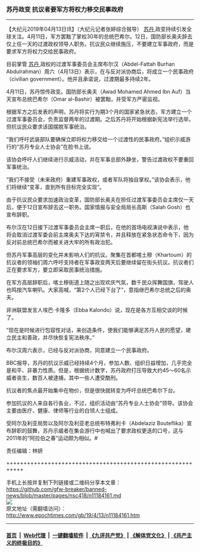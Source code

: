 ### 苏丹政变 抗议者要军方将权力移交民事政府
------------------------

<p>
 【大纪元2019年04月13日讯】（大纪元记者张婷综合报导）
 <a href="http://www.epochtimes.com/gb/tag/%E8%8B%8F%E4%B8%B9.html">
  苏丹
 </a>
 政变持续引发全球关注。4月11日，军方罢黜了掌权30年的总统巴希尔。12日，国防部长奥夫辞去仅上任一天的过渡政权领导人职务。抗议民众继续施压，不要建立军事政府，而是要求军方将权力交给民事政府。
</p>
<p>
 目前掌管
 <a href="http://www.epochtimes.com/gb/tag/%E8%8B%8F%E4%B8%B9.html">
  苏丹
 </a>
 政权的过渡军事委员会主席布尔汉（Abdel-Fattah Burhan Abdulrahman）周六（4月13日）表示，在与反对派协商后，将成立一个民事政府（civilian government）。他并且承诺说，过渡期最多持续2年。
</p>
<p>
 4月11日，苏丹惊传政变。国防部长奥夫（Awad Mohamed Ahmed Ibn Auf）当天宣布总统巴希尔（Omar al-Bashir）被罢黜，并受军方严密监视。
</p>
<p>
 根据军方之后发表的声明，苏丹将实行为期3个月的国家紧急状态，军方建立一个过渡军事委员会，负责监督两年的过渡期。之后苏丹将开始根据新宪法举行选举。但抗议民众要求该国摆脱军事统治。
</p>
<p>
 “我们呼吁武装部队要确保立即将权力移交给一个过渡性的民事政府。”组织示威游行的“苏丹专业人士协会”在脸书上说。
</p>
<p>
 该协会呼吁人们继续进行示威活动，并在军事总部外静坐，警告过渡政权不要重回军事统治。
</p>
<p>
 “我们不接受（未来政府）重建军事政权，或者军队将独自掌权。”该协会表示，他们将继续“变革，直到所有目标完全实现”。
</p>
<p>
 由于抗议民众要求加速政治变革，国防部长奥夫在担任过渡军事委员会主席仅一天后，便于12日宣布辞去这一职务。国家情报与安全局局长高斯（Salah Gosh）也宣布辞职。
</p>
<p>
 布尔汉在12日接下过渡军事委员会主席一职后，在他的首场电视演说中表示，他将会取消过渡军委会前主席奥夫下达的宵禁令，并且释放在紧急状态命令下，因为反对前总统巴希尔而被关进大牢的所有政治犯。
</p>
<p>
 但苏丹军事高层的变化并未影响人们的抗议。聚集在首都喀土穆（Khartoum）的抗议者的领袖们周六呼吁支持者在军事政变两天后要继续留在街头抗议。抗议者们正在要求军方，要立即采取民事统治措施。
</p>
<p>
 在军方高层辞职后，喀土穆街道上随之出现欢庆气氛，数千民众挥舞国旗，驾驶人也鸣按汽车喇叭。大家高喊，“第2个人已经下台了”，意指继巴希尔总统之后的奥夫。
</p>
<p>
 非洲联盟发言人埃巴·卡隆多（Ebba Kalondo）说，现在是各方互相交谈的时候了。
</p>
<p>
 “现在是时候进行包容性对话，来创造条件，使我们能够满足苏丹人民的愿望，建立民主和善政，并尽快恢复宪法秩序。”
</p>
<p>
 布尔汉周六表示，已经与反对派协商，同意建立一个民事政府。
</p>
<p>
 BBC报导，苏丹的抗议示威已经持续4个月，参加人数、组织日益增加，几乎完全是和平、非暴力性质。但是，根据统计数字，苏丹政府打压导致大约45～60名示威者丧生，数百人被逮捕，其中一些人遭受酷刑。
</p>
<p>
 抗议者的焦点最开始集中在物价，但是很快就转变为呼吁总统巴希尔下台。
</p>
<p>
 参加抗议的人来自各行各业，不过，组织活动由“苏丹专业人士协会”领导。该协会主要由医疗、健康、律师等行业的白领人士组成。
</p>
<p>
 受阿尔及利亚局势以及阿尔及利亚老总统布特弗利卡（Abdelaziz Bouteflika）宣布辞职的鼓舞，苏丹示威者在集会游行中也喊出了要求政权更迭的口号，这与2011年的“阿拉伯之春”运动颇为相似。#
</p>
<p>
 责任编辑：林妍
</p>

+++++++++++++++++++++++++++++++++++++++++++++++++++++++++++<br/><br/>
手机上长按并复制下列链接或二维码分享本文章：<br/>
https://github.com/gfw-breaker/banned-news/blob/master/pages/nsc418/n11184161.md <br/>
<a href='https://github.com/gfw-breaker/banned-news/blob/master/pages/nsc418/n11184161.md'><img src='https://github.com/gfw-breaker/banned-news/blob/master/pages/nsc418/n11184161.md.png'/></a> <br/>
原文地址（需翻墙访问）：http://www.epochtimes.com/gb/19/4/13/n11184161.htm


------------------------
#### [首页](https://github.com/gfw-breaker/banned-news/blob/master/README.md) &nbsp;|&nbsp; [Web代理](https://github.com/labour-camp/helloworld) &nbsp;|&nbsp; [一键翻墙软件](https://github.com/gfw-breaker/nogfw/blob/master/README.md) &nbsp;| [《九评共产党》](https://github.com/gfw-breaker/9ping.md/blob/master/README.md#九评之一评共产党是什么) | [《解体党文化》](https://github.com/gfw-breaker/jtdwh.md/blob/master/README.md) | [《共产主义的终极目的》](https://github.com/gfw-breaker/gczydzjmd.md/blob/master/README.md)

